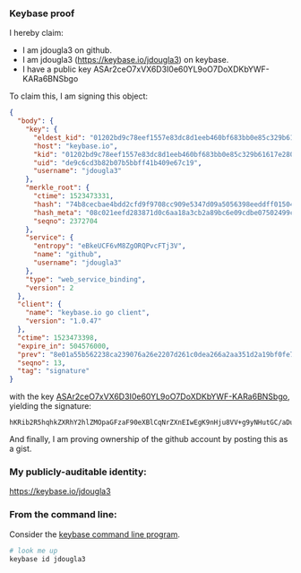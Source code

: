 ### Keybase proof

I hereby claim:

  * I am jdougla3 on github.
  * I am jdougla3 (https://keybase.io/jdougla3) on keybase.
  * I have a public key ASAr2ceO7xVX6D3I0e60YL9oO7DoXDKbYWF-KARa6BNSbgo

To claim this, I am signing this object:

```json
{
  "body": {
    "key": {
      "eldest_kid": "01202bd9c78eef1557e83dc8d1eeb460bf683bb0e85c329b61617e28045ae813526e0a",
      "host": "keybase.io",
      "kid": "01202bd9c78eef1557e83dc8d1eeb460bf683bb0e85c329b61617e28045ae813526e0a",
      "uid": "de9c6cd3b82b07b5bbff41b409e67c19",
      "username": "jdougla3"
    },
    "merkle_root": {
      "ctime": 1523473331,
      "hash": "74b8cecbae4bdd2cfd9f9708cc909e5347d09a5056398eeddff015040f221b6fa4204a0870f23d1adec331b213a6fd0f3648885340c7cd76cc289aa5d3523b02",
      "hash_meta": "08c021eefd283871d0c6aa18a3cb2a89bc6e09cdbe07502499cc601ed64e3a98",
      "seqno": 2372704
    },
    "service": {
      "entropy": "eBkeUCF6vM8ZgORQPvcFTj3V",
      "name": "github",
      "username": "jdougla3"
    },
    "type": "web_service_binding",
    "version": 2
  },
  "client": {
    "name": "keybase.io go client",
    "version": "1.0.47"
  },
  "ctime": 1523473398,
  "expire_in": 504576000,
  "prev": "8e01a55b562238ca239076a26e2207d261c0dea266a2aa351d2a19bf0fe7bca0",
  "seqno": 13,
  "tag": "signature"
}
```

with the key [ASAr2ceO7xVX6D3I0e60YL9oO7DoXDKbYWF-KARa6BNSbgo](https://keybase.io/jdougla3), yielding the signature:

```
hKRib2R5hqhkZXRhY2hlZMOpaGFzaF90eXBlCqNrZXnEIwEgK9nHju8VV+g9yNHutGC/aDuw6Fwym2FhfigEWugTUm4Kp3BheWxvYWTESpcCDcQgjgGlW1YiOMojkHaibiIH0mHA3qJmoqo1HSoZvw/nvKDEIOmAPs37juCKaQcy49RnZ0vxdtmlI2tj9uSok3uU86YUAgHCo3NpZ8RAITzi9JoWK5O/VzY8MskIB+rjgrGHFdvzECrrWD8cR72dWEPKFxBu7aRyChinSRSkigqDgZ6na7MQSCb+oFkJDqhzaWdfdHlwZSCkaGFzaIKkdHlwZQildmFsdWXEINRk7lqNaYAptaDq/2WgVySg3D/QhUwAHGEjXj/Dn1nBo3RhZ80CAqd2ZXJzaW9uAQ==

```

And finally, I am proving ownership of the github account by posting this as a gist.

### My publicly-auditable identity:

https://keybase.io/jdougla3

### From the command line:

Consider the [keybase command line program](https://keybase.io/download).

```bash
# look me up
keybase id jdougla3
```